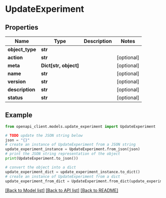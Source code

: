 # UpdateExperiment


## Properties

Name | Type | Description | Notes
------------ | ------------- | ------------- | -------------
**object_type** | **str** |  | 
**action** | **str** |  | [optional] 
**meta** | **Dict[str, object]** |  | [optional] 
**name** | **str** |  | [optional] 
**version** | **str** |  | [optional] 
**description** | **str** |  | [optional] 
**status** | **str** |  | [optional] 

## Example

```python
from openapi_client.models.update_experiment import UpdateExperiment

# TODO update the JSON string below
json = "{}"
# create an instance of UpdateExperiment from a JSON string
update_experiment_instance = UpdateExperiment.from_json(json)
# print the JSON string representation of the object
print(UpdateExperiment.to_json())

# convert the object into a dict
update_experiment_dict = update_experiment_instance.to_dict()
# create an instance of UpdateExperiment from a dict
update_experiment_from_dict = UpdateExperiment.from_dict(update_experiment_dict)
```
[[Back to Model list]](../README.md#documentation-for-models) [[Back to API list]](../README.md#documentation-for-api-endpoints) [[Back to README]](../README.md)


